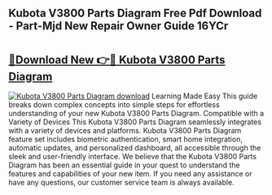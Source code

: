 ## Kubota V3800 Parts Diagram Free Pdf Download - Part-Mjd New Repair Owner Guide 16YCr

# <h2><a href="http://dfukkb6.blite.top/?on=Kubota+V3800+Parts+Diagram">🔗Download New 👉🔴 Kubota V3800 Parts Diagram</a></h2>

[![Kubota V3800 Parts Diagram download](https://i.imgur.com/lujVjoI.png)](http://dfukkb6.blite.top/?on=Kubota+V3800+Parts+Diagram)
Learning Made Easy This guide breaks down complex concepts into simple steps for effortless understanding of your new Kubota V3800 Parts Diagram. Compatible with a Variety of Devices This Kubota V3800 Parts Diagram seamlessly integrates with a variety of devices and platforms. Kubota V3800 Parts Diagram feature set includes biometric authentication, smart home integration, automatic updates, and personalized dashboard, all accessible through the sleek and user-friendly interface. We believe that the Kubota V3800 Parts Diagram has been an essential guide in your quest to understand the features and capabilities of your new item. If you need any assistance or have any questions, our customer service team is always available.
